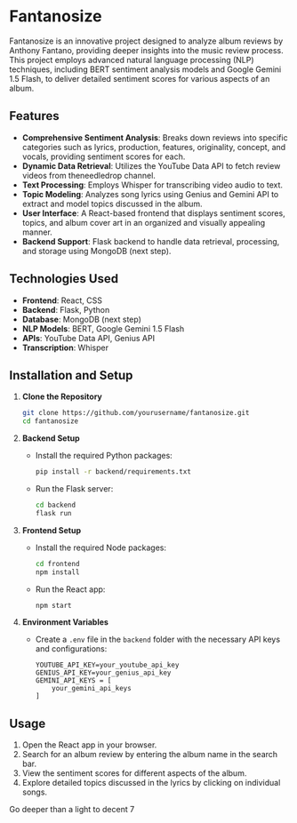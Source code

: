 # Fantanosize

Fantanosize is an innovative project designed to analyze album reviews by Anthony Fantano, providing deeper insights into the music review process. This project employs advanced natural language processing (NLP) techniques, including BERT sentiment analysis models and Google Gemini 1.5 Flash, to deliver detailed sentiment scores for various aspects of an album.

## Features

- **Comprehensive Sentiment Analysis**: Breaks down reviews into specific categories such as lyrics, production, features, originality, concept, and vocals, providing sentiment scores for each.
- **Dynamic Data Retrieval**: Utilizes the YouTube Data API to fetch review videos from theneedledrop channel.
- **Text Processing**: Employs Whisper for transcribing video audio to text.
- **Topic Modeling**: Analyzes song lyrics using Genius and Gemini API to extract and model topics discussed in the album.
- **User Interface**: A React-based frontend that displays sentiment scores, topics, and album cover art in an organized and visually appealing manner.
- **Backend Support**: Flask backend to handle data retrieval, processing, and storage using MongoDB (next step).

## Technologies Used

- **Frontend**: React, CSS
- **Backend**: Flask, Python
- **Database**: MongoDB (next step)
- **NLP Models**: BERT, Google Gemini 1.5 Flash
- **APIs**: YouTube Data API, Genius API
- **Transcription**: Whisper

## Installation and Setup

1. **Clone the Repository**
    ```bash
    git clone https://github.com/yourusername/fantanosize.git
    cd fantanosize
    ```

2. **Backend Setup**
    - Install the required Python packages:
      ```bash
      pip install -r backend/requirements.txt
      ```
    - Run the Flask server:
      ```bash
      cd backend
      flask run
      ```

3. **Frontend Setup**
    - Install the required Node packages:
      ```bash
      cd frontend
      npm install
      ```
    - Run the React app:
      ```bash
      npm start
      ```

4. **Environment Variables**
    - Create a `.env` file in the `backend` folder with the necessary API keys and configurations:
      ```env
      YOUTUBE_API_KEY=your_youtube_api_key
      GENIUS_API_KEY=your_genius_api_key
      GEMINI_API_KEYS = [
          your_gemini_api_keys
      ]
      ```

## Usage

1. Open the React app in your browser.
2. Search for an album review by entering the album name in the search bar.
3. View the sentiment scores for different aspects of the album.
4. Explore detailed topics discussed in the lyrics by clicking on individual songs.



Go deeper than a light to decent 7
